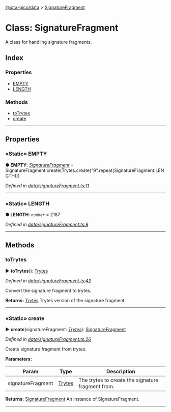 [@iota-pico/data](../README.md) > [SignatureFragment](../classes/signaturefragment.md)



# Class: SignatureFragment


A class for handling signature fragments.

## Index

### Properties

* [EMPTY](signaturefragment.md#empty)
* [LENGTH](signaturefragment.md#length)


### Methods

* [toTrytes](signaturefragment.md#totrytes)
* [create](signaturefragment.md#create)



---
## Properties
<a id="empty"></a>

### «Static» EMPTY

**●  EMPTY**:  *[SignatureFragment](signaturefragment.md)*  =  SignatureFragment.create(Trytes.create("9".repeat(SignatureFragment.LENGTH)))

*Defined in [data/signatureFragment.ts:11](https://github.com/iotaeco/iota-pico-data/blob/9a9a210/src/data/signatureFragment.ts#L11)*





___

<a id="length"></a>

### «Static» LENGTH

**●  LENGTH**:  *`number`*  = 2187

*Defined in [data/signatureFragment.ts:9](https://github.com/iotaeco/iota-pico-data/blob/9a9a210/src/data/signatureFragment.ts#L9)*





___


## Methods
<a id="totrytes"></a>

###  toTrytes

► **toTrytes**(): [Trytes](trytes.md)



*Defined in [data/signatureFragment.ts:42](https://github.com/iotaeco/iota-pico-data/blob/9a9a210/src/data/signatureFragment.ts#L42)*



Convert the signature fragment to trytes.




**Returns:** [Trytes](trytes.md)
Trytes version of the signature fragment.






___

<a id="create"></a>

### «Static» create

► **create**(signatureFragment: *[Trytes](trytes.md)*): [SignatureFragment](signaturefragment.md)



*Defined in [data/signatureFragment.ts:26](https://github.com/iotaeco/iota-pico-data/blob/9a9a210/src/data/signatureFragment.ts#L26)*



Create signature fragment from trytes.


**Parameters:**

| Param | Type | Description |
| ------ | ------ | ------ |
| signatureFragment | [Trytes](trytes.md)   |  The trytes to create the signature fragment from. |





**Returns:** [SignatureFragment](signaturefragment.md)
An instance of SignatureFragment.






___


